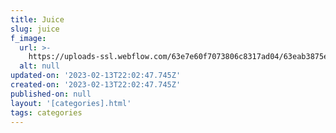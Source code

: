 ```yaml
---
title: Juice
slug: juice
f_image:
  url: >-
    https://uploads-ssl.webflow.com/63e7e60f7073806c8317ad04/63eab3875e3d6bca719fc221_M2EwOQ.png
  alt: null
updated-on: '2023-02-13T22:02:47.745Z'
created-on: '2023-02-13T22:02:47.745Z'
published-on: null
layout: '[categories].html'
tags: categories
---
```




